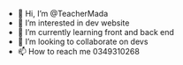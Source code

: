 - 👋 Hi, I’m @TeacherMada
- 👀 I’m interested in dev website
- 🌱 I’m currently learning front and back end 
- 💞️ I’m looking to collaborate on devs
- 📫 How to reach me 0349310268

<!---
TeacherMada/TeacherMada is a ✨ special ✨ repository because its `README.md` (this file) appears on your GitHub profile.
You can click the Preview link to take a look at your changes.
--->
